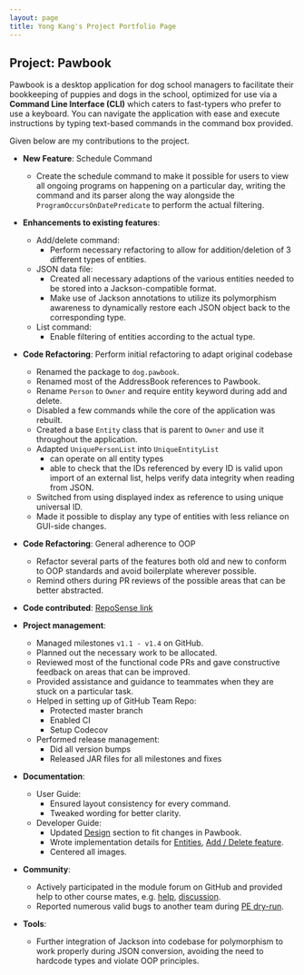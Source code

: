 ```yaml
---
layout: page
title: Yong Kang's Project Portfolio Page
---
```


## Project: Pawbook

Pawbook is a desktop application for dog school managers to facilitate their bookkeeping of puppies and dogs in the school, optimized for use via a **Command Line Interface (CLI)** which caters to fast-typers who prefer to use a keyboard. You can navigate the application with ease and execute instructions by typing text-based commands in the command box provided.

Given below are my contributions to the project.

* **New Feature**: Schedule Command
  * Create the schedule command to make it possible for users to view all ongoing programs on happening on a particular day, writing the command and its parser along the way alongside the `ProgramOccursOnDatePredicate` to perform the actual filtering.

* **Enhancements to existing features**:
  * Add/delete command:
    * Perform necessary refactoring to allow for addition/deletion of 3 different types of entities.
  * JSON data file:
    * Created all necessary adaptions of the various entities needed to be stored into a Jackson-compatible format.
    * Make use of Jackson annotations to utilize its polymorphism awareness to dynamically restore each JSON object back to the corresponding type.
  * List command:
    * Enable filtering of entities according to the actual type.

* **Code Refactoring**: Perform initial refactoring to adapt original codebase
  * Renamed the package to `dog.pawbook`.
  * Renamed most of the AddressBook references to Pawbook.
  * Rename `Person` to `Owner` and require entity keyword during add and delete.
  * Disabled a few commands while the core of the application was rebuilt.
  * Created a base `Entity` class that is parent to `Owner` and use it throughout the application.
  * Adapted `UniquePersonList` into `UniqueEntityList`
    * can operate on all entity types
    * able to check that the IDs referenced by every ID is valid upon import of an external list, helps verify data integrity when reading from JSON.
  * Switched from using displayed index as reference to using unique universal ID.
  * Made it possible to display any type of entities with less reliance on GUI-side changes.

* **Code Refactoring**: General adherence to OOP
  * Refactor several parts of the features both old and new to conform to OOP standards and avoid boilerplate wherever possible.
  * Remind others during PR reviews of the possible areas that can be better abstracted.

* **Code contributed**: [RepoSense link](https://nus-cs2103-ay2021s2.github.io/tp-dashboard/?search=&sort=groupTitle&sortWithin=title&since=2021-02-19&timeframe=commit&mergegroup=&groupSelect=groupByRepos&breakdown=false&tabOpen=true&tabType=authorship&zFR=false&tabAuthor=kouyk&tabRepo=AY2021S2-CS2103T-T10-1%2Ftp%5Bmaster%5D&authorshipIsMergeGroup=false&authorshipFileTypes=)

* **Project management**:
  * Managed milestones `v1.1 - v1.4` on GitHub.
  * Planned out the necessary work to be allocated.
  * Reviewed most of the functional code PRs and gave constructive feedback on areas that can be improved.
  * Provided assistance and guidance to teammates when they are stuck on a particular task.
  * Helped in setting up of GitHub Team Repo:
    * Protected master branch
    * Enabled CI
    * Setup Codecov
  * Performed release management:
    * Did all version bumps
    * Released JAR files for all milestones and fixes

* **Documentation**:
  * User Guide:
    * Ensured layout consistency for every command.
    * Tweaked wording for better clarity.
  * Developer Guide:
    * Updated [Design](https://ay2021s2-cs2103t-t10-1.github.io/tp/DeveloperGuide.html#design) section to fit changes in Pawbook.
    * Wrote implementation details for [Entities](https://ay2021s2-cs2103t-t10-1.github.io/tp/DeveloperGuide.html#entities-ownerdogprogram), [Add / Delete feature](https://ay2021s2-cs2103t-t10-1.github.io/tp/DeveloperGuide.html#addingdeleting-feature).
    * Centered all images.
    

* **Community**:
  * Actively participated in the module forum on GitHub and provided help to other course mates, e.g. [help](https://github.com/nus-cs2103-AY2021S2/forum/issues/275), [discussion](https://github.com/nus-cs2103-AY2021S2/forum/issues/154).
  * Reported numerous valid bugs to another team during [PE dry-run](https://github.com/kouyk/ped).

* **Tools**:
  * Further integration of Jackson into codebase for polymorphism to work properly during JSON conversion, avoiding the need to hardcode types and violate OOP principles.
